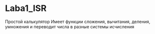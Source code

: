 # Laba1_ISR
Простой калькулятор 
Имеет функции сложения, вычитания, деления, умножения и переводит числа в разные системы исчисления 
